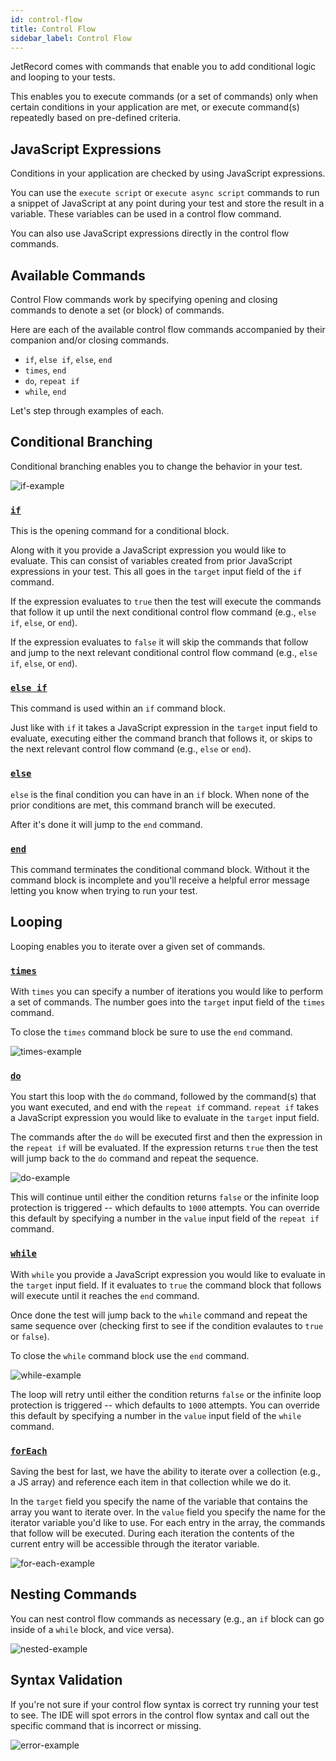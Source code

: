 ```yaml
---
id: control-flow
title: Control Flow
sidebar_label: Control Flow
---
```


JetRecord comes with commands that enable you to add conditional logic and looping to your tests.

This enables you to execute commands (or a set of commands) only when certain conditions in your application are met, or execute command(s) repeatedly based on pre-defined criteria.

## JavaScript Expressions

Conditions in your application are checked by using JavaScript expressions.

You can use the `execute script` or `execute async script` commands to run a snippet of JavaScript at any point during your test and store the result in a variable. These variables can be used in a control flow command.

You can also use JavaScript expressions directly in the control flow commands.

## Available Commands

Control Flow commands work by specifying opening and closing commands to denote a set (or block) of commands.

Here are each of the available control flow commands accompanied by their companion and/or closing commands.

- `if`, `else if`, `else`, `end`
- `times`, `end`
- `do`, `repeat if`
- `while`, `end`

Let's step through examples of each.

## Conditional Branching

Conditional branching enables you to change the behavior in your test.

![if-example](/selenium-ide/img/docs/control-flow/if.png)

### [`if`](../api/commands.md#if)

This is the opening command for a conditional block.

Along with it you provide a JavaScript expression you would like to evaluate. This can consist of variables created from prior JavaScript expressions in your test. This all goes in the `target` input field of the `if` command.

If the expression evaluates to `true` then the test will execute the commands that follow it up until the next conditional control flow command (e.g., `else if`, `else`, or `end`).

If the expression evaluates to `false` it will skip the commands that follow and jump to the next relevant conditional control flow command (e.g., `else if`, `else`, or `end`).

### [`else if`](../api/commands.md#else-if)

This command is used within an `if` command block.

Just like with `if` it takes a JavaScript expression in the `target` input field to evaluate, executing either the command branch that follows it, or skips to the next relevant control flow command (e.g., `else` or `end`).

### [`else`](../api/commands.md#else)

`else` is the final condition you can have in an `if` block. When none of the prior conditions are met, this command branch will be executed.

After it's done it will jump to the `end` command.

### [`end`](../api/commands.md#end)

This command terminates the conditional command block. Without it the command block is incomplete and you'll receive a helpful error message letting you know when trying to run your test.

## Looping

Looping enables you to iterate over a given set of commands.

### [`times`](../api/commands.md#times)

With `times` you can specify a number of iterations you would like to perform a set of commands. The number goes into the `target` input field of the `times` command.

To close the `times` command block be sure to use the `end` command.

![times-example](/selenium-ide/img/docs/control-flow/times.png)

### [`do`](../api/commands.md#do)

You start this loop with the `do` command, followed by the command(s) that you want executed, and end with the `repeat if` command. `repeat if` takes a JavaScript expression you would like to evaluate in the `target` input field.

The commands after the `do` will be executed first and then the expression in the `repeat if` will be evaluated. If the expression returns `true` then the test will jump back to the `do` command and repeat the sequence.

![do-example](/selenium-ide/img/docs/control-flow/do.png)

This will continue until either the condition returns `false` or the infinite loop protection is triggered -- which defaults to `1000` attempts. You can override this default by specifying a number in the `value` input field of the `repeat if` command.

### [`while`](../api/commands.md#while)

With `while` you provide a JavaScript expression you would like to evaluate in the `target` input field. If it evaluates to `true` the command block that follows will execute until it reaches the `end` command.

Once done the test will jump back to the `while` command and repeat the same sequence over (checking first to see if the condition evalautes to `true` or `false`).

To close the `while` command block use the `end` command.

![while-example](/selenium-ide/img/docs/control-flow/while.png)

The loop will retry until either the condition returns `false` or the infinite loop protection is triggered -- which defaults to `1000` attempts. You can override this default by specifying a number in the `value` input field of the `while` command.

### [`forEach`](../api/commands.md#for-each)

Saving the best for last, we have the ability to iterate over a collection (e.g., a JS array) and reference each item in that collection while we do it.

In the `target` field you specify the name of the variable that contains the array you want to iterate over. In the `value` field you specify the name for the iterator variable you'd like to use. For each entry in the array, the commands that follow will be executed. During each iteration the contents of the current entry will be accessible through the iterator variable.

![for-each-example](/selenium-ide/img/docs/control-flow/for-each.png)

## Nesting Commands

You can nest control flow commands as necessary (e.g., an `if` block can go inside of a `while` block, and vice versa).

![nested-example](/selenium-ide/img/docs/control-flow/nested.png)

## Syntax Validation

If you're not sure if your control flow syntax is correct try running your test to see. The IDE will spot errors in the control flow syntax and call out the specific command that is incorrect or missing.

![error-example](/selenium-ide/img/docs/control-flow/error.png)
